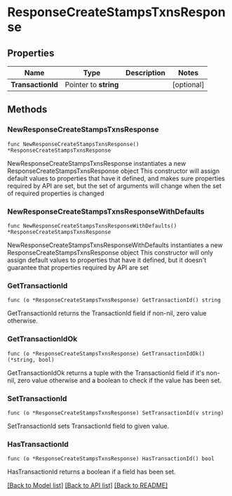 # ResponseCreateStampsTxnsResponse

## Properties

Name | Type | Description | Notes
------------ | ------------- | ------------- | -------------
**TransactionId** | Pointer to **string** |  | [optional] 

## Methods

### NewResponseCreateStampsTxnsResponse

`func NewResponseCreateStampsTxnsResponse() *ResponseCreateStampsTxnsResponse`

NewResponseCreateStampsTxnsResponse instantiates a new ResponseCreateStampsTxnsResponse object
This constructor will assign default values to properties that have it defined,
and makes sure properties required by API are set, but the set of arguments
will change when the set of required properties is changed

### NewResponseCreateStampsTxnsResponseWithDefaults

`func NewResponseCreateStampsTxnsResponseWithDefaults() *ResponseCreateStampsTxnsResponse`

NewResponseCreateStampsTxnsResponseWithDefaults instantiates a new ResponseCreateStampsTxnsResponse object
This constructor will only assign default values to properties that have it defined,
but it doesn't guarantee that properties required by API are set

### GetTransactionId

`func (o *ResponseCreateStampsTxnsResponse) GetTransactionId() string`

GetTransactionId returns the TransactionId field if non-nil, zero value otherwise.

### GetTransactionIdOk

`func (o *ResponseCreateStampsTxnsResponse) GetTransactionIdOk() (*string, bool)`

GetTransactionIdOk returns a tuple with the TransactionId field if it's non-nil, zero value otherwise
and a boolean to check if the value has been set.

### SetTransactionId

`func (o *ResponseCreateStampsTxnsResponse) SetTransactionId(v string)`

SetTransactionId sets TransactionId field to given value.

### HasTransactionId

`func (o *ResponseCreateStampsTxnsResponse) HasTransactionId() bool`

HasTransactionId returns a boolean if a field has been set.


[[Back to Model list]](../README.md#documentation-for-models) [[Back to API list]](../README.md#documentation-for-api-endpoints) [[Back to README]](../README.md)



